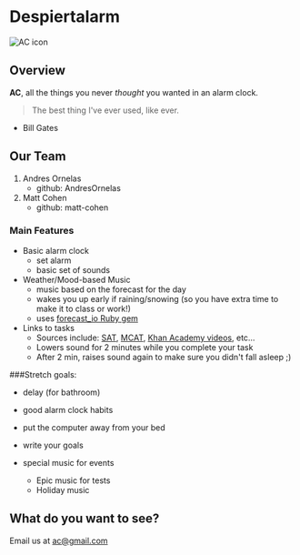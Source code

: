 # Despiertalarm

![AC icon](http://www.graphicsfuel.com/wp-content/uploads/2012/08/alarmclock-512.png)

## Overview

**AC**,  all the things you never *thought* you wanted in an alarm clock.

> The best thing I've ever used, like ever.
 - Bill Gates
 
## Our Team
1. Andres Ornelas
	- github: AndresOrnelas
2. Matt Cohen
	- github: matt-cohen

### Main Features

- Basic alarm clock
	- set alarm
    - basic set of sounds
- Weather/Mood-based Music
	- music based on the forecast for the day
	- wakes you up early if raining/snowing (so you have extra time to make it to class or work!)
	- uses [forecast_io Ruby gem](https://github.com/darkskyapp/forecast-ruby)
- Links to tasks
 	- Sources include: [SAT](http://sat.collegeboard.org/practice/sat-question-of-the-day), [MCAT](http://www.mcatquestion.com/), [Khan Academy videos](http://api-explorer.khanacademy.org/), etc…
	- Lowers sound for 2 minutes while you complete your task
	- After 2 min, raises sound again to make sure you didn't fall asleep ;)
	
###Stretch goals:
- delay (for bathroom)
- good alarm clock habits
- put the computer away from your bed

- write your goals
- special music for events
	- Epic music for tests
	- Holiday music
	
## What do you want to see?
Email us at ac@gmail.com




